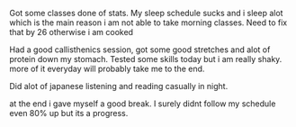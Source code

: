 Got some classes done of stats. My sleep schedule sucks and i sleep alot which is the main reason i am not able to take morning classes. Need to fix that by 26 otherwise i am cooked

Had a good callisthenics session, got some good stretches and alot of protein down my stomach. Tested some skills today but i am really shaky. more of it everyday will probably take me to the end.

Did alot of japanese listening and reading casually in night.

at the end i gave myself a good break. I surely didnt follow my schedule even 80% up but its a progress. 


